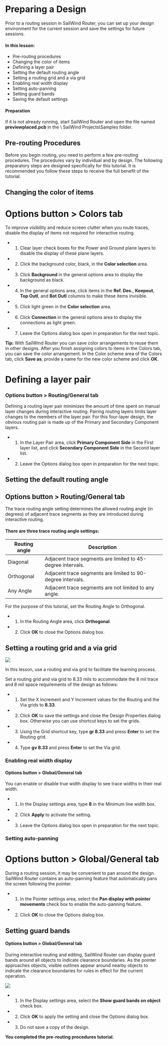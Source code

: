 # **Preparing a Design**

Prior to a routing session in SailWind Router, you can set up your design environment for the current session and save the settings for future sessions.

#### **In this lesson:**

- Pre-routing procedures
- Changing the color of items
- Defining a layer pair
- Setting the default routing angle
- Setting a routing grid and a via grid
- Enabling real width display
- Setting auto-panning
- Setting guard bands
- Saving the default settings

#### **Preparation**

If it is not already running, start SailWind Router and open the file named **previewplaced.pcb** in the \ SailWind Projects\Samples folder.

## **Pre-routing Procedures**

Before you begin routing, you need to perform a few pre-routing procedures. The procedures vary by individual and by design. The following preparatory steps are designed specifically for this tutorial. It is recommended you follow these steps to receive the full benefit of the tutorial.

## **Changing the color of items**

# **Options button > Colors tab**

To improve visibility and reduce screen clutter when you route traces, disable the display of items not required for interactive routing.

- 1. Clear layer check boxes for the Power and Ground plane layers to disable the display of these plane layers.
- 2. Click the background color, black, in the **Color selection** area.
- 3. Click **Background** in the general options area to display the background as black.
- 4. In the general options area, click items in the **Ref. Des.**, **Keepout**, **Top Outl**, and **Bot Outl** columns to make these items invisible.
- 5. Click light green in the **Color selection** area.
- 6. Click **Connection** in the general options area to display the connections as light green.
- 7. Leave the Options dialog box open in preparation for the next topic.

**Tip:** With SailWind Router you can save color arrangements to reuse them in other designs. After you finish assigning colors to items in the Colors tab, you can save the color arrangement. In the Color scheme area of the Colors tab, click **Save as**, provide a name for the new color scheme and click **OK**.

# **Defining a layer pair**

### **Options button > Routing/General tab**

Defining a routing layer pair minimizes the amount of time spent on manual layer changes during interactive routing. Pairing routing layers limits layer changes to the members of the layer pair. For this four-layer design, the obvious routing pair is made up of the Primary and Secondary Component layers.

- 1. In the Layer Pair area, click **Primary Component Side** in the First layer list, and click **Secondary Component Side** in the Second layer list.
- 2. Leave the Options dialog box open in preparation for the next topic.

## **Setting the default routing angle**

## **Options button > Routing/General tab**

The trace routing angle setting determines the allowed routing angle (in degrees) of adjacent trace segments as they are introduced during interactive routing.

#### **There are three trace routing angle settings:**

| Routing angle | Description                                                 |
|---------------|-------------------------------------------------------------|
| Diagonal      | Adjacent trace segments are limited to 45-degree intervals. |
| Orthogonal    | Adjacent trace segments are limited to 90-degree intervals. |
| Any Angle     | Adjacent trace segments are not limited to any angle.       |

For the purpose of this tutorial, set the Routing Angle to Orthogonal.

- 1. In the Routing Angle area, click **Orthogonal**.
- 2. Click **OK** to close the Options dialog box.

## **Setting a routing grid and a via grid**

![](/router/_page_2_Picture_1.jpeg)

In this lesson, use a routing and via grid to facilitate the learning process.

Set a routing grid and via grid to 8.33 mils to accommodate the 8 mil trace and 8 mil space requirements of the design as follows:

- 1. Set the X Increment and Y Increment values for the Routing and the Via grids to **8.33**.
- 2. Click **OK** to save the settings and close the Design Properties dialog box. Otherwise you can use shortcut keys to set the grids.
- 3. Using the Grid shortcut key, type **gr 8.33** and press **Enter** to set the Routing grid.
- 4. Type **gv 8.33** and press **Enter** to set the Via grid.

### **Enabling real width display**

#### **Options button > Global/General tab**

You can enable or disable true width display to see trace widths in their real width.

- 1. In the Display settings area, type **8** in the Minimum line width box.
- 2. Click **Apply** to activate the setting.
- 3. Leave the Options dialog box open in preparation for the next topic.

### **Setting auto-panning**

# **Options button > Global/General tab**

During a routing session, it may be convenient to pan around the design. SailWind Router contains an auto-panning feature that automatically pans the screen following the pointer.

- 1. In the Pointer settings area, select the **Pan display with pointer movements** check box to enable the auto-panning feature.
- 2. Click **OK** to close the Options dialog box.

## **Setting guard bands**

#### **Options button > Global/General tab**

During interactive routing and editing, SailWind Router can display guard bands around all objects to indicate clearance boundaries. As the pointer approaches objects, visible outlines appear around nearby objects to indicate the clearance boundaries for rules in effect for the current operation.

![](/router/_page_3_Picture_1.jpeg)

- 1. In the Display settings area, select the **Show guard bands on object** check box.
- 2. Click **OK** to apply the setting and close the Options dialog box.
- 3. Do not save a copy of the design.

**You completed the pre-routing procedures tutorial.**
